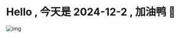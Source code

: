 
# Hello , 今天是 2024-12-2 , 加油鸭 🤭

![img](https://v1.jinrishici.com/all.svg?font-size=18&spacing=4)

